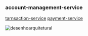 ### account-management-service
[tarnsaction-service](https://github.com/RafaelMatheus/payment-management-service)
[payment-service](https://github.com/RafaelMatheus/payment-management-service)

![desenhoarquitetural](https://github.com/RafaelMatheus/account-management-service/assets/25590639/dfbb865b-3530-446b-b407-ecb7844490d1)
